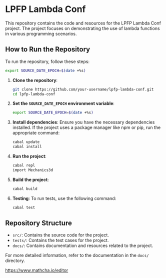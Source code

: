 # LPFP Lambda Conf

This repository contains the code and resources for the LPFP Lambda Conf project. The project focuses on demonstrating the use of lambda functions in various programming scenarios.

## How to Run the Repository

To run the repository, follow these steps:

```sh
export SOURCE_DATE_EPOCH=$(date +%s)
```

1. **Clone the repository**:

    ```sh
    git clone https://github.com/your-username/lpfp-lambda-conf.git
    cd lpfp-lambda-conf
    ```

2. **Set the `SOURCE_DATE_EPOCH` environment variable**:

    ```sh
    export SOURCE_DATE_EPOCH=$(date +%s)
    ```

3. **Install dependencies**:
    Ensure you have the necessary dependencies installed. If the project uses a package manager like npm or pip, run the appropriate command:

    ```sh
    cabal update
    cabal install
    ```

4. **Run the project**:

    ```sh
    cabal repl
    import Mechanics3d
    ```

5. **Build the project**:

    ```sh
    cabal build
    ```

6. **Testing**:
    To run tests, use the following command:

    ```sh
    cabal test
    ```

## Repository Structure

- `src/`: Contains the source code for the project.
- `tests/`: Contains the test cases for the project.
- `docs/`: Contains documentation and resources related to the project.

For more detailed information, refer to the documentation in the `docs/` directory.


https://www.mathcha.io/editor